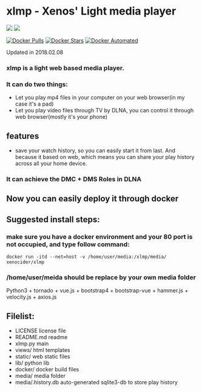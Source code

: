 # xlmp - Xenos' Light media player

[![](https://images.microbadger.com/badges/version/xenocider/xlmp.svg)](https://microbadger.com/images/xenocider/xlmp "Get your own version badge on microbadger.com")
[![](https://images.microbadger.com/badges/image/xenocider/xlmp.svg)](https://microbadger.com/images/xenocider/xlmp "Get your own image badge on microbadger.com")

[![Docker Pulls](https://img.shields.io/docker/pulls/xenocider/xlmp.svg)](https://hub.docker.com/r/xenocider/xlmp/ "Docker Pulls")
[![Docker Stars](https://img.shields.io/docker/stars/xenocider/xlmp.svg)](https://hub.docker.com/r/xenocider/xlmp/ "Docker Stars")
[![Docker Automated](https://img.shields.io/docker/automated/xenocider/xlmp.svg)](https://hub.docker.com/r/xenocider/xlmp/ "Docker Automated")

Updated in 2018.02.08


### xlmp is a light web based media player.
### It can do two things: 
+ Let you play mp4 files in your computer on your web browser(in my case it's a pad)
+ Let you play video files through TV by DLNA, you can control it through web browser(mostly it's your phone)
## features
+ save your watch history, so you can easily start it from last. And because it based on web, which means you can share your play history across all your home device.


### It can achieve the DMC + DMS Roles in DLNA
## Now you can easily deploy it through docker
## Suggested install steps:
### make sure you have a docker environment and your 80 port is not occupied, and type follow command:
    docker run -itd --net=host -v /home/user/media:/xlmp/media/ xenocider/xlmp
### /home/user/meida should be replace by your own media folder


Python3 + tornado + vue.js + bootstrap4 + bootstrap-vue + hammer.js + velocity.js + axios.js

## Filelist:
+ LICENSE         license file 	
+ README.md       readme
+ xlmp.py 	      main
+ views/          html templates
+ static/         web static files
+ lib/            python lib
+ docker/         docker build files
+ media/          media folder
+ media/.history.db      auto-generated sqlite3-db to store play history
